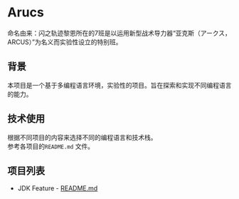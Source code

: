 # Arucs
命名由来：闪之轨迹黎恩所在的7班是以运用新型战术导力器“亚克斯（アークス，ARCUS）”为名义而实验性设立的特别班。

## 背景
本项目是一个基于多编程语言环境，实验性的项目。旨在探索和实现不同编程语言的能力。

## 技术使用
根据不同项目的内容来选择不同的编程语言和技术栈。  
参考各项目的`README.md` 文件。

## 项目列表
- JDK Feature - [README.md](jdk-feature/README.md)